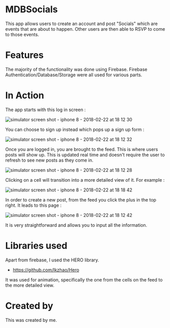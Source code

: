 # MDBSocials

This app allows users to create an account and post "Socials" which are events that are about to happen. 
Other users are then able to RSVP to come to those events.

# Features

The majority of the functionality was done using Firebase. Firebase Authentication/Database/Storage were all used for various parts.

# In Action

The app starts with this log in screen :

![simulator screen shot - iphone 8 - 2018-02-22 at 18 12 30](https://user-images.githubusercontent.com/17814417/36574846-706120f6-17fc-11e8-82f1-ce28b6696628.png)

You can choose to sign up instead which pops up a sign up form :

![simulator screen shot - iphone 8 - 2018-02-22 at 18 12 32](https://user-images.githubusercontent.com/17814417/36574871-927dcf54-17fc-11e8-8ed7-c97aefc79197.png)

Once you are logged in, you are brought to the feed. This is where users posts will show up. This is updated real time and doesn't 
require the user to refresh to see new posts as they come in.

![simulator screen shot - iphone 8 - 2018-02-22 at 18 12 28](https://user-images.githubusercontent.com/17814417/36574905-af8410d6-17fc-11e8-8d7f-ab294c424392.png)

Clicking on a cell will transition into a more detailed view of it. For example :

![simulator screen shot - iphone 8 - 2018-02-22 at 18 18 42](https://user-images.githubusercontent.com/17814417/36574941-d7e59c66-17fc-11e8-9498-5ab98f8e6003.png)

In order to create a new post, from the feed you click the plus in the top right. It leads to this page :

![simulator screen shot - iphone 8 - 2018-02-22 at 18 12 42](https://user-images.githubusercontent.com/17814417/36574954-f1337dc8-17fc-11e8-9b8f-fbe0db4f6256.png)

It is very straightforward and allows you to input all the information.

# Libraries used

Apart from firebase, I used the HERO library.

* https://github.com/lkzhao/Hero

It was used for animation, specifically the one from the cells on the feed to the more detailed view.

# Created by

This was created by me.

